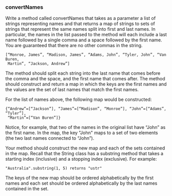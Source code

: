 <div class="viewer">

### convertNames

<div>

Write a method called convertNames that takes as a parameter a list of strings representing names and that returns a map of strings to sets of strings that represent the same names split into first and last names. In particular, the names in the list passed to the method will each include a last name followed by a single comma and a space followed by the first name. You are guaranteed that there are no other commas in the string.

    [“Monroe, James”, “Madison, James”, “Adams, John”, “Tyler, John”, “Van Buren,
     Martin”, “Jackson, Andrew”]

The method should split each string into the last name that comes before the comma and the space, and the first name that comes after. The method should construct and return a map in which the keys are the first names and the values are the set of last names that match the first names.

For the list of names above, the following map would be constructed:

    {“Andrew”=[“Jackson”], “James”=[“Madison”, “Monroe”], “John”=[“Adams”, “Tyler”],
     “Martin”=[“Van Buren”]}

Notice, for example, that two of the names in the original list have “John” as the first name. In the map, the key "John" maps to a set of two elements (the two last names connected to “John”).

Your method should construct the new map and each of the sets contained in the map. Recall that the String class has a substring method that takes a starting index (inclusive) and a stopping index (exclusive). For example:

    "Australia".substring(1, 5) returns "ustr"

The keys of the new map should be ordered alphabetically by the first names and each set should be ordered alphabetically by the last names contained in the set.

</div>

</div>